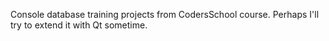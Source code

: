 Console database training projects from CodersSchool course. Perhaps I'll try to extend it with Qt sometime.
